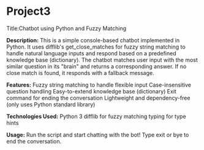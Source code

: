 # Project3
Title:Chatbot using Python and Fuzzy Matching

**Description:**
This is a simple console-based chatbot implemented in Python. It uses difflib's get_close_matches for fuzzy string matching to handle natural language inputs and respond based on a predefined knowledge base (dictionary). The chatbot matches user input with the most similar question in its "brain" and returns a corresponding answer. If no close match is found, it responds with a fallback message.

**Features:**
Fuzzy string matching to handle flexible input
Case-insensitive question handling
Easy-to-extend knowledge base (dictionary)
Exit command for ending the conversation
Lightweight and dependency-free (only uses Python standard library)


**Technologies Used:**
Python 3
difflib for fuzzy matching
typing for type hints


**Usage:** Run the script and start chatting with the bot! Type exit or bye to end the conversation.

